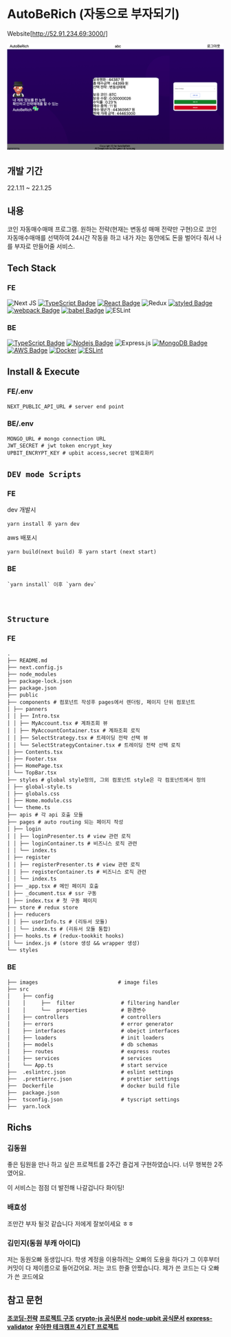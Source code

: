 # AutoBeRich (자동으로 부자되기)

Website[http://52.91.234.69:3000/]

![main-image](./images/main-image.png)

## 개발 기간

22.1.11 ~ 22.1.25

## 내용

코인 자동매수매매 프로그램.
원하는 전략(현재는 변동성 매매 전략만 구현)으로 코인 자동매수매매를 선택하여 24시간 작동을 하고 내가 자는 동안에도 돈을 벌어다 줘서 나를 부자로 만들어줄 서비스.

## Tech Stack

### FE

![Next JS](https://img.shields.io/badge/Next-black?style=flat-square&logo=Typescript&logoColor=white)
[![TypeScript Badge](https://img.shields.io/badge/Typescript-235A97?style=flat-square&logo=Typescript&logoColor=white)]()
[![React Badge](https://img.shields.io/badge/React-61DAFB?style=flat-square&logo=React&logoColor=white)]()
![Redux](https://img.shields.io/badge/redux-%23593d88.svg?style=flat-square&logo=React&logoColor=white)
[![styled Badge](https://img.shields.io/badge/Styled-DB7093?style=flat-square&logo=styled-components&logoColor=white)]()
[![webpack Badge](https://img.shields.io/badge/webpack-8DD6F9?style=flat-square&logo=webpack&logoColor=white)]()
[![babel Badge](https://img.shields.io/badge/babel-F9DC3E?style=flat-square&logo=babel&logoColor=black)]()
![ESLint](https://img.shields.io/badge/ESLint-4B3263?style=flat-square&logo=styled-components&logoColor=white)

### BE

[![TypeScript Badge](https://img.shields.io/badge/Typescript-235A97?style=flat-square&logo=Typescript&logoColor=white)]()
[![Nodejs Badge](https://img.shields.io/badge/Node.js-339933?style=flat-square&logo=Node.js&logoColor=white)]()
![Express.js](https://img.shields.io/badge/express.js-%23404d59.svg?style=flat-square&logo=express&logoColor=%2361DAFB)
[![MongoDB Badge](https://img.shields.io/badge/MongoDB-47A248?style=flat-square&logo=MongoDB&logoColor=white)]()
[![AWS Badge](https://img.shields.io/badge/AmazonAWS-232F3E?style=flat-square&logo=Amazon%20AWS&logoColor=white)]()
[![Docker](https://img.shields.io/badge/docker-%230db7ed.svg?style=flat-square&logo=docker&logoColor=white)]()
[![ESLint](https://img.shields.io/badge/ESLint-4B3263?style=flat-square&logo=eslint&logoColor=white)]()

## Install & Execute

### FE/.env

```
NEXT_PUBLIC_API_URL # server end point
```

### BE/.env

```
MONGO_URL # mongo connection URL
JWT_SECRET # jwt token encrypt_key
UPBIT_ENCRYPT_KEY # upbit access,secret 암복호화키
```

## `DEV mode Scripts`

### FE

dev 개발시

```
yarn install 후 yarn dev
```

aws 배포시

```
yarn build(next build) 후 yarn start (next start)
```

### BE

```
`yarn install` 이후 `yarn dev`
```

<br/>

## `Structure`

### FE

```
.
├── README.md
├── next.config.js
├── node_modules
├── package-lock.json
├── package.json
├── public
├── components # 컴포넌트 작성후 pages에서 렌더링, 페이지 단위 컴포넌트
│ ├── panners
│ │ ├── Intro.tsx
│ │ ├── MyAccount.tsx # 계좌조회 뷰
│ │ ├── MyAccountContainer.tsx # 계좌조회 로직
│ │ ├── SelectStrategy.tsx # 트레이딩 전략 선택 뷰
│ │ └── SelectStrategyContainer.tsx # 트레이딩 전략 선택 로직
│ ├── Contents.tsx
│ ├── Footer.tsx
│ ├── HomePage.tsx
│ └── TopBar.tsx
├── styles # global style정의, 그외 컴포넌트 style은 각 컴포넌트에서 정의
│ ├── global-style.ts
│ ├── globals.css
│ ├── Home.module.css
│ └── theme.ts
├── apis # 각 api 호출 모듈
├── pages # auto routing 되는 페이지 작성
│ ├── login
│ │ ├── loginPresenter.ts # view 관련 로직
│ │ ├── loginContainer.ts # 비즈니스 로직 관련
│ │ └── index.ts
│ ├── register
│ │ ├── registerPresenter.ts # view 관련 로직
│ │ ├── registerContainer.ts # 비즈니스 로직 관련
│ │ └── index.ts
│ ├── _app.tsx # 메인 페이지 호출
│ ├── _document.tsx # ssr 구동
│ ├── index.tsx # 첫 구동 페이지
├── store # redux store
│ ├── reducers
│ │ ├── userInfo.ts # (리듀서 모듈)
│ │ └── index.ts # (리듀서 모듈 통합)
│ ├── hooks.ts # (redux-tookkit hooks)
│ └── index.js # (store 생성 && wrapper 생성)
└── styles
```

### BE

```
├── images                          # image files
├── src
│    ├── config
│    │     ├──  filter               # filtering handler
│    │     └──  properties           # 환경변수
│    ├── controllers                 # controllers
│    ├── errors                      # error generator
│    ├── interfaces                  # obejct interfaces
│    ├── loaders                     # init loaders
│    ├── models                      # db schemas
│    ├── routes                      # express routes
│    ├── services                    # services
│    └── App.ts                      # start service
├──  .eslintrc.json                  # eslint settings
├──  .prettierrc.json                # prettier settings
├──  Dockerfile                      # docker build file
├──  package.json
├──  tsconfig.json                   # tyscript settings
├──  yarn.lock
```

## Richs

### 김동원

좋은 팀원을 만나 하고 싶은 프로젝트를 2주간 즐겁게 구현하였습니다. 너무 행복한 2주였어요.

이 서비스는 점점 더 발전해 나갈겁니다 화이팅!

### 배효성

조만간 부자 될것 같습니다 저에게 잘보이세요 ㅎㅎ

### 김민지(동원 부캐 아이디)

저는 동원오빠 동생입니다. 학생 계정을 이용하려는 오빠의 도용을 하다가 그 이후부터 커밋이 다 제이름으로 들어갔어요. 저는 코드 한줄 안짰습니다. 제가 쓴 코드는 다 오빠가 쓴 코드에요

## 참고 문헌

**[조코딩-전략](https://www.youtube.com/watch?v=WgXOFtDD6XU&t=167s)**
**[프로젝트 구조](https://velog.io/@hopsprings2/%EA%B2%AC%EA%B3%A0%ED%95%9C-node.js-%ED%94%84%EB%A1%9C%EC%A0%9D%ED%8A%B8-%EC%95%84%ED%82%A4%ED%85%8D%EC%B3%90-%EC%84%A4%EA%B3%84%ED%95%98%EA%B8%B0#pubsub-%EA%B3%84%EC%B8%B5%EB%8F%84-%EC%82%AC%EC%9A%A9%ED%95%98%EC%8B%AD%EC%8B%9C%EC%98%A4-%EF%B8%8F)**
**[crypto-js 공식문서](https://www.npmjs.com/package/crypto-js)**
**[node-upbit 공식문서](https://www.npmjs.com/package/node-upbit)**
**[express-validator](https://www.npmjs.com/package/express-validator)**
**[우아한 테크캠프 4기 ET 프로젝트](https://github.com/woowa-techcamp-2021/store-7)**
